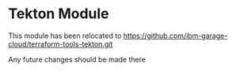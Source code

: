 # Tekton Module

This module has been relocated to https://github.com/ibm-garage-cloud/terraform-tools-tekton.git

Any future changes should be made there
